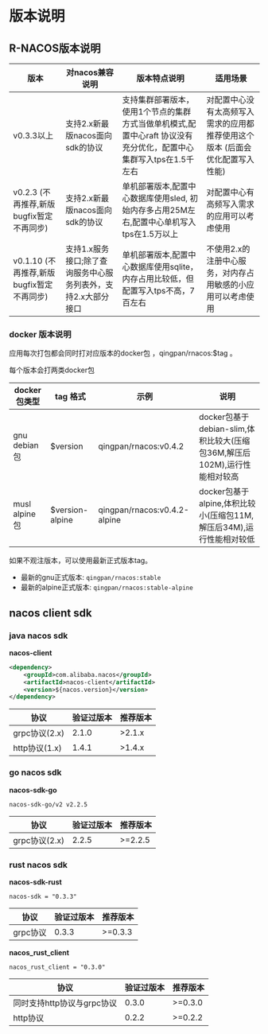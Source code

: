 # 版本说明

## R-NACOS版本说明

|版本|对nacos兼容说明|版本特点说明|适用场景|
|--|--|--|--|
|v0.3.3以上|支持2.x新最版nacos面向sdk的协议|支持集群部署版本，使用1个节点的集群方式当做单机模式,配置中心raft 协议没有充分优化，配置中心集群写入tps在1.5千左右|对配置中心没有太高频写入需求的应用都推荐使用这个版本 (后面会优化配置写入性能)|
|v0.2.3 (不再推荐,新版bugfix暂定不再同步)|支持2.x新最版nacos面向sdk的协议|单机部署版本,配置中心数据库使用sled, 初始内存多占用25M左右,配置中心单机写入tps在1.5万以上|对配置中心有高频写入需求的应用可以考虑使用|
|v0.1.10 (不再推荐,新版bugfix暂定不再同步)|支持1.x服务接口;除了查询服务中心服务列表外，支持2.x大部分接口|单机部署版本,配置中心数据库使用sqlite，内存占用比较低，但配置写入tps不高，7百左右|不使用2.x的注册中心服务，对内存占用敏感的小应用可以考虑使用|

### docker 版本说明

应用每次打包都会同时打对应版本的docker包 ，qingpan/rnacos:$tag 。

每个版本会打两类docker包

|docker包类型|tag 格式| 示例 |说明 |
|--|--|--|--|
|gnu debian包|$version| qingpan/rnacos:v0.4.2 | docker包基于debian-slim,体积比较大(压缩包36M,解压后102M),运行性能相对较高|
|musl alpine包|$version-alpine| qingpan/rnacos:v0.4.2-alpine | docker包基于alpine,体积比较小(压缩包11M,解压后34M),运行性能相对较低|


如果不观注版本，可以使用最新正式版本tag。

+ 最新的gnu正式版本: `qingpan/rnacos:stable`
+ 最新的alpine正式版本: `qingpan/rnacos:stable-alpine`

## nacos client sdk

### java nacos sdk

**nacos-client**

```xml
<dependency>
    <groupId>com.alibaba.nacos</groupId>
    <artifactId>nacos-client</artifactId>
    <version>${nacos.version}</version>
</dependency>
```

|协议|验证过版本|推荐版本|
|--|--|--|
|grpc协议(2.x)|2.1.0|>2.1.x|
|http协议(1.x)|1.4.1|>1.4.x|


### go nacos sdk

**nacos-sdk-go**

```
nacos-sdk-go/v2 v2.2.5
```

|协议|验证过版本|推荐版本|
|--|--|--|
|grpc协议(2.x)|2.2.5|>=2.2.5|

### rust nacos sdk

**nacos-sdk-rust**

```
nacos-sdk = "0.3.3"
```

|协议|验证过版本|推荐版本|
|--|--|--|
|grpc协议|0.3.3|>=0.3.3|


**nacos_rust_client**

```
nacos_rust_client = "0.3.0"
```

|协议|验证过版本|推荐版本|
|--|--|--|
|同时支持http协议与grpc协议|0.3.0|>=0.3.0|
|http协议|0.2.2|>=0.2.2|



